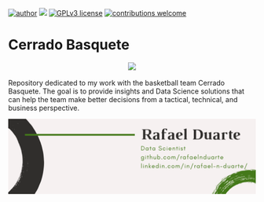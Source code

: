 [![author](https://img.shields.io/badge/author-rafaelnduarte-red.svg)](https://www.linkedin.com/in/rafael-n-duarte) [![](https://img.shields.io/badge/python-3.5+-blue.svg)](https://www.python.org/downloads/release/python-365/) [![GPLv3 license](https://img.shields.io/badge/License-GPLv3-blue.svg)](http://perso.crans.org/besson/LICENSE.html) [![contributions welcome](https://img.shields.io/badge/contributions-welcome-brightgreen.svg?style=flat)](https://github.com/rafaelnduarte/Cerrado_Basquete/issues)

# Cerrado Basquete

<p align="center" >
  <img src="https://raw.githubusercontent.com/rafaelnduarte/Analise_De_Dados_Cerrado_Basquete/master/data/cerrado.png" >
</p>


Repository dedicated to my work with the basketball team Cerrado Basquete. The goal is to provide insights and Data Science solutions that can help the team make better decisions from a tactical, technical, and business perspective.



<p align="center" >
  <img src="data/rafaelnd_ds.png" >
</p>
